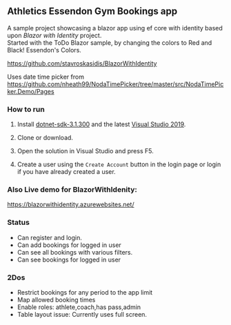 Athletics Essendon Gym Bookings app 
------------------------------------

A sample project showcasing a blazor app using ef core with identity based upon
*Blazor with Identity* project.  
Started with the ToDo Blazor sample, by changing the colors to Red and Black! Essendon's Colors.

<https://github.com/stavroskasidis/BlazorWithIdentity>

Uses date time picker from
<https://github.com/nheath99/NodaTimePicker/tree/master/src/NodaTimePicker.Demo/Pages>

### How to run

1.  Install
    [dotnet-sdk-3.1.300](https://dotnet.microsoft.com/download/dotnet-core/3.1)
    and the latest [Visual Studio 2019](https://visualstudio.microsoft.com/vs/).

2.  Clone or download.

3.  Open the solution in Visual Studio and press F5.

4.  Create a user using the `Create Account` button in the login page or login
    if you have already created a user.

### Also Live demo for BlazorWithIdenity:

https://blazorwithidentity.azurewebsites.net/

### Status
- Can register and login.
- Can add bookings for logged in user
- Can see all bookings with various filters.
- Can see bookings for logged in user

### 2Dos
- Restrict bookings for any period to the app limit
- Map allowed booking times
- Enable roles: athlete,coach,has pass,admin
- Table layout issue: Currently uses full screen.
